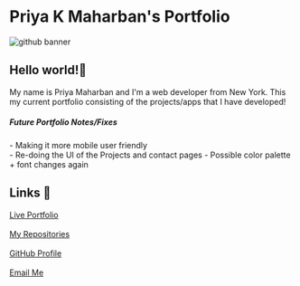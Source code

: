 # Priya K Maharban's Portfolio
![github banner](https://github.com/priya-km/portfolio/assets/118628757/91eeab49-b745-4e3c-8ec4-e799ff5b4321)

## Hello world!👋
<p> My name is Priya Maharban and I'm a web developer from New York. This my current portfolio consisting of the projects/apps that I have developed!</p>
<h5>Future Portfolio Notes/Fixes</h5>
- Making it more mobile user friendly <br>
- Re-doing the UI of the Projects and contact pages
- Possible color palette + font changes again <br>
    
## Links 🔗
[Live Portfolio](https://priya-km.github.io/portfolio "Live View")
 <br><br>
[My Repositories](https://github.com/priya-km?tab=repositories "My Repositories")
 <br><br>
[GitHub Profile](https://github.com/priya-km "Priya-Maharban")
  <br><br>
[Email Me](mailto:priyakmaharban@gmail.com?subject=Hi% "Hi!")
  <br><br>

  
 </div>

  
